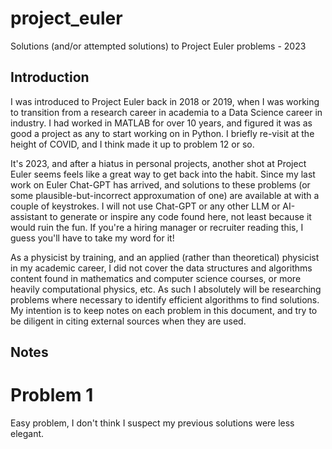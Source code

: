 # project_euler
Solutions (and/or attempted solutions) to Project Euler problems - 2023
## Introduction
I was introduced to Project Euler back in 2018 or 2019, when I was working to transition from a research career in academia to a Data Science career in industry. I had worked in MATLAB for over 10 years, and figured it was as good a project as any to start working on in Python. I briefly re-visit at the height of COVID, and I think made it up to problem 12 or so.

It's 2023, and after a hiatus in personal projects, another shot at Project Euler seems feels like a great way to get back into the habit. Since my last work on Euler Chat-GPT has arrived, and solutions to these problems (or some plausible-but-incorrect approxumation of one) are available at with a couple of keystrokes. I will not use Chat-GPT or any other LLM or AI-assistant to generate or inspire any code found here, not least because it would ruin the fun. If you're a hiring manager or recruiter reading this, I guess you'll have to take my word for it!

As a physicist by training, and an applied (rather than theoretical) physicist in my academic career, I did not cover the data structures and algorithms content found in mathematics and computer science courses, or more heavily computational physics, etc. As such I absolutely will be researching problems where necessary to identify efficient algorithms to find solutions. My intention is to keep notes on each problem in this document, and try to be diligent in citing external sources when they are used.
## Notes
# Problem 1
Easy problem, I don't think I suspect my previous solutions were less elegant.
